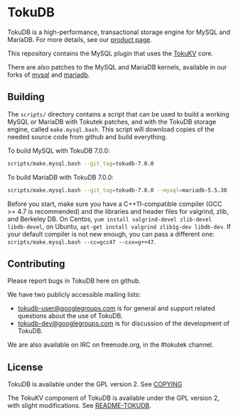 TokuDB
======

TokuDB is a high-performance, transactional storage engine for MySQL and
MariaDB.  For more details, see our [product page][products].

This repository contains the MySQL plugin that uses the [TokuKV][tokukv]
core.

There are also patches to the MySQL and MariaDB kernels, available in our
forks of [mysql][mysql] and [mariadb][mariadb].

[products]: http://www.tokutek.com/products/tokudb-for-mysql/
[tokukv]: http://github.com/Tokutek/ft-index
[mysql]: http://github.com/Tokutek/mysql
[mariadb]: http://github.com/Tokutek/mariadb


Building
--------

The `scripts/` directory contains a script that can be used to build a
working MySQL or MariaDB with Tokutek patches, and with the TokuDB storage
engine, called `make.mysql.bash`.  This script will download copies of the
needed source code from github and build everything.

To build MySQL with TokuDB 7.0.0:
```sh
scripts/make.mysql.bash --git_tag=tokudb-7.0.0
```

To build MariaDB with TokuDB 7.0.0:
```sh
scripts/make.mysql.bash --git_tag=tokudb-7.0.0 --mysql=mariadb-5.5.30
```

Before you start, make sure you have a C++11-compatible compiler (GCC >=
4.7 is recommended) and the libraries and header files for valgrind,
zlib, and Berkeley DB.  On Centos, `yum install valgrind-devel zlib-devel
libdb-devel`, on Ubuntu, `apt-get install valgrind zlib1g-dev libdb-dev`.
If your default compiler is not new enough, you can pass a different one:
`scripts/make.mysql.bash --cc=gcc47 --cxx=g++47`.


Contributing
------------

Please report bugs in TokuDB here on github.

We have two publicly accessible mailing lists:

 - tokudb-user@googlegroups.com is for general and support related
   questions about the use of TokuDB.
 - tokudb-dev@googlegroups.com is for discussion of the development of
   TokuDB.

We are also available on IRC on freenode.org, in the #tokutek channel.


License
-------

TokuDB is available under the GPL version 2.  See [COPYING][copying]

The TokuKV component of TokuDB is available under the GPL version 2, with
slight modifications.  See [README-TOKUDB][license].

[copying]: http://github.com/Tokutek/ft-engine/blob/master/COPYING
[license]: http://github.com/Tokutek/ft-index/blob/master/README-TOKUDB
